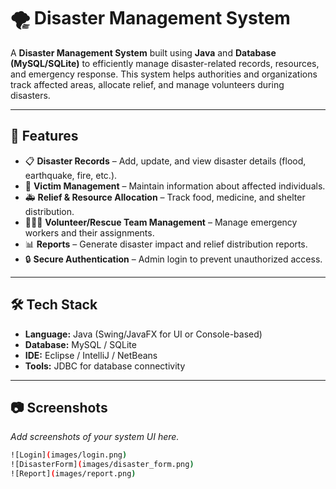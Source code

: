 # 🌪️ Disaster Management System  

A **Disaster Management System** built using **Java** and **Database (MySQL/SQLite)** to efficiently manage disaster-related records, resources, and emergency response. This system helps authorities and organizations track affected areas, allocate relief, and manage volunteers during disasters.  

---

## 🚀 Features  
- 📋 **Disaster Records** – Add, update, and view disaster details (flood, earthquake, fire, etc.).  
- 👥 **Victim Management** – Maintain information about affected individuals.  
- 🚑 **Relief & Resource Allocation** – Track food, medicine, and shelter distribution.  
- 🧑‍🤝‍🧑 **Volunteer/Rescue Team Management** – Manage emergency workers and their assignments.  
- 📊 **Reports** – Generate disaster impact and relief distribution reports.  
- 🔒 **Secure Authentication** – Admin login to prevent unauthorized access.  

---

## 🛠️ Tech Stack  
- **Language:** Java (Swing/JavaFX for UI or Console-based)  
- **Database:** MySQL / SQLite  
- **IDE:** Eclipse / IntelliJ / NetBeans  
- **Tools:** JDBC for database connectivity  

---

## 📷 Screenshots  
_Add screenshots of your system UI here._  

```bash
![Login](images/login.png)
![DisasterForm](images/disaster_form.png)
![Report](images/report.png)

